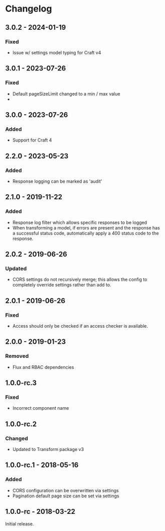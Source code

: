 Changelog
=========

## 3.0.2 - 2024-01-19
### Fixed
- Issue w/ settings model typing for Craft v4

## 3.0.1 - 2023-07-26
### Fixed
- Default pageSizeLimit changed to a min / max value
- 
## 3.0.0 - 2023-07-26
### Added
- Support for Craft 4

## 2.2.0 - 2023-05-23
### Added
- Response logging can be marked as 'audit'

## 2.1.0 - 2019-11-22
### Added
- Response log filter which allows specific responses to be logged
- When transforming a model, if errors are present and the response has a successful status code, automatically apply a 400 status code to the response.

## 2.0.2 - 2019-06-26
### Updated
- CORS settings do not recursively merge; this allows the config to completely override settings rather than add to.

## 2.0.1 - 2019-06-26
### Fixed
- Access should only be checked if an access checker is available.

## 2.0.0 - 2019-01-23
### Removed
- Flux and RBAC dependencies

## 1.0.0-rc.3
### Fixed
- Incorrect component name

## 1.0.0-rc.2
### Changed
- Updated to Transform package v3

## 1.0.0-rc.1 - 2018-05-16
### Added
- CORS configuration can be overwritten via settings
- Pagination default page size can be set via settings

## 1.0.0-rc - 2018-03-22
Initial release.